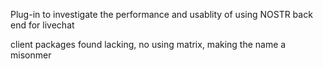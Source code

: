 Plug-in to investigate the performance and usablity of using NOSTR back end for livechat

client packages found lacking, no using matrix, making the name a misonmer

